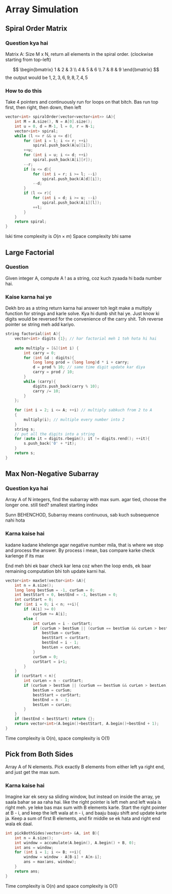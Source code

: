 # Array Simulation
## Spiral Order Matrix
### Question kya hai

Matrix A: Size M x N, return all elements in the spiral order. (clockwise starting from top-left)

$$
\begin{bmatrix}
1 & 2 & 3 \\ 4 & 5 & 6 \\ 7 & 8 & 9
\end{bmatrix}
$$
the output would be $1,2,3,6,9,8,7,4,5$

### How to do this

Take 4 pointers and continuously run for loops on that bitch. 
Bas run top first, then right, then down, then left

```cpp
vector<int> spiralOrder(vector<vector<int>> &A){
	int M = A.size(), N = A[0].size();
	int u = 0, d = M-1, l = 0, r = N-1;
	vector<int> spiral;
	while (l <= r && u <= d){
		for (int i = l; i <= r; ++i)
			spiral.push_back(A[u][i]);
		++u;
		for (int i = u; i <= d; ++i)
			spiral.push_back(A[i][r]);
		--r;
		if (u <= d){
			for (int i = r; i >= l; --i)
				spiral.push_back(A[d][i]);
			--d;
		}
		if (l <= r){
			for (int i = d; i >= u; --i)
				spiral.push_back(A[i][l]);
			++l;
		}
	}
	return spiral;
}
```

Iski time complexity is $O(n \times m)$
Space complexity bhi same

## Large Factorial
### Question
Given integer A,
compute A ! as a string, coz kuch zyaada hi bada number hai.

### Kaise karna hai ye

Dekh bro as a string return karna hai answer toh legit make a multiply function for strings and karle solve. Kya hi dumb shit hai ye.
Just know ki digits would be reversed for the convenience of the carry shit. 
Toh reverse pointer se string meh add kariyo.

```cpp
string factorial(int A){
	vector<int> digits {1}; // har factorial meh 1 toh hota hi hai
	
	auto multiply = [&](int i) {
		int carry = 0;
		for (int &d : digits){
			long long prod = (long long)d * i + carry;
			d = prod % 10; // same time digit update kar diya
			carry = prod / 10;
		}
		while (carry){
			digits.push_back(carry % 10);
			carry /= 10;
		}
	};
	
	for (int i = 2; i <= A; ++i) // multiply sabkuch from 2 to A
	{
		multiply(i); // multiple every number into 2
	}
	string s;
	// put all the digits into a string
	for (auto it = digits.rbegin(); it != digits.rend(); ++it){
		s.push_back('0' + *it); 
	}
	return s;
}
```

## Max Non-Negative Subarray
### Question kya hai
Array A of N integers, find the subarray with max sum.
agar tied, choose the longer one.
still tied? smallest starting index

Sunn BEHENCHOD, Subarray means continuous, sab kuch subsequence nahi hota
### Karna kaise hai

kadane kadane khelenge
agar negative number mila, that is where we stop and process the answer.
By process i mean, bas compare karke check karlenge if its max

End meh bhi ek baar check kar lena coz when the loop ends, ek baar remaining computation bhi toh update karni hai.

```cpp
vector<int> maxSet(vector<int> &A){
	int n = A.size();
	long long bestSum = -1, curSum = 0;
	int bestStart = 0, bestEnd = -1, bestLen = 0;
	int curStart = 0;
	for (int i = 0; i < n; ++i){
		if (A[i] >= 0)
			curSum += A[i];
		else {
			int curLen = i - curStart;
			if (curSum > bestSum || (curSum == bestSum && curLen > bestLen)){
				bestSum = curSum;
				bestStart = curStart;
				bestEnd = i - 1;
				bestLen = curLen;
			}
			curSum = 0;
			curStart = i+1;
		}
	}
	if (curStart < n){
		int curLen = n - curStart;
		if (curSum > bestSum || (curSum == bestSum && curLen > bestLen)){
			bestSum = curSum;
			bestStart = curStart;
			bestEnd = n - 1;
			bestLen = curLen;
		}
	}
	if (bestEnd < bestStart) return {};
	return vector<int>(A.begin()+bestStart, A.begin()+bestEnd + 1);
}
```

Time complexity is O(n), space complexity is O(1)


## Pick from Both Sides
Array A of N elements. Pick exactly B elements from either left ya right end, and just get the max sum.

### Karna kaise hai
Imagine kar ek sexy sa sliding window, but instead on inside the array, ye saala bahar se aa raha hai.
like the right pointer is left meh and left wala is right meh.
ye leke bas max sum with B elements karle.
Start the right pointer at B - i, and keep the left wala at n - i, and baaju baaju shift and update karte ja.
Keep a sum of first B elements, and fir middle se ek hata and right end wala ek daal.

```cpp
int pickBothSides(vector<int> &A, int B){
	int n = A.size();
	int window = accumulate(A.begin(), A.begin() + B, 0);
	int ans = window;
	for (int i = 1; i <= B; ++i){
		window = window - A[B-i] + A[n-i];
		ans = max(ans, window);
	}
	return ans;
}
```

Time complexity is O(n) and space complexity is O(1)

